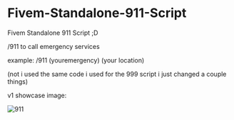 # Fivem-Standalone-911-Script
Fivem Standalone 911 Script ;D




/911 to call emergency services

example:
/911 (youremergency) (your location)






(not i used the same code i used for the 999 script i just changed a couple things)




v1 showcase image:




![911](https://user-images.githubusercontent.com/122513007/233723938-8ebe7473-d984-44f4-b2c4-696697881972.JPG)
